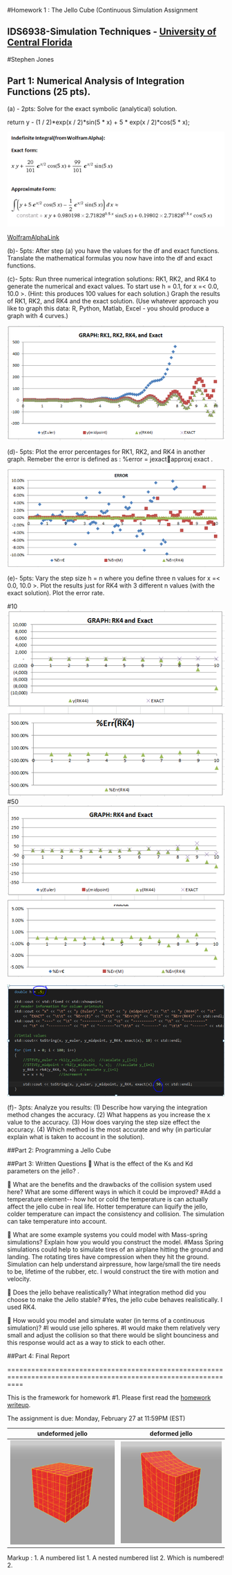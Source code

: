 #Homework 1 : The Jello Cube (Continuous Simulation Assignment
## IDS6938-Simulation Techniques - [University of Central Florida](http://www.ist.ucf.edu/grad/)

#Stephen Jones

## Part 1: Numerical Analysis of Integration Functions (25 pts).

(a) - 2pts: Solve for the exact symbolic (analytical) solution.

return y - (1 / 2)*exp(x / 2)*sin(5 * x) + 5 * exp(x / 2)*cos(5 * x);

 ![](images/HWPart1.PNG?raw=true) 

[WolframAlphaLink](https://www.wolframalpha.com/input/?i=dy+dx+%3D+y-(1%2F2)*+e+%5E(x%2F+2)+*+sin(5x)+%2B+5e+%5E(x%2F+2)+*+cos(5x))

(b)- 5pts: After step (a) you have the values for the df and exact functions. Translate the
mathematical formulas you now have into the df and exact functions.

(c)- 5pts: Run three numerical integration solutions: RK1, RK2, and RK4 to generate the numerical
and exact values. To start use h = 0.1, for x =< 0.0, 10.0 >. (Hint: this produces 100 values
for each solution.) Graph the results of RK1, RK2, and RK4 and the exact solution. (Use whatever
approach you like to graph this data: R, Python, Matlab, Excel - you should produce a graph with
4 curves.)

 ![](images/HW1-1c.PNG?raw=true) 

(d)- 5pts: Plot the error percentages for RK1, RK2, and RK4 in another graph. Remeber the
error is defined as : %error = jexact􀀀approxj
exact .

 ![](images/HW1-1d.PNG?raw=true) 

(e)- 5pts: Vary the step size h = n where you define three n values for x =< 0.0, 10.0 >.
Plot the results just for RK4 with 3 different n values (with the exact solution). Plot the error rate.

#10
![](images/HW1-1e2.PNG?raw=true) 
#50
![](images/HW1-1e3.PNG?raw=true) 

![](images/HW1-1e3ii.PNG?raw=true)

(f)- 3pts: Analyze you results: (1) Describe how varying the integration method changes the
accuracy. (2) What happens as you increase the x value to the accuracy. (3) How does varying
the step size effect the accuracy. (4) Which method is the most accurate and why (in particular
explain what is taken to account in the solution).


##Part 2: Programming a Jello Cube

##Part 3: Written Questions
 What is the effect of the Ks and Kd parameters on the jello? .

 What are the benefits and the drawbacks of the collision system used here? What are some
different ways in which it could be improved? 
#Add a temperature element-- how hot or cold the temperature is can actually affect the jello cube in real life. Hotter temperature can liquify the jello, colder temperature can impact the consistency and collision. The simulation can take temperature into account.

 What are some example systems you could model with Mass-spring simulations? Explain
how you would you construct the model. 
#Mass Spring simulations could help to simulate tires of an airplane hitting the ground and landing. The rotating tires have compression when they hit the ground. Simulation can help understand airpressure, how large/small the tire needs to be, lifetime of the rubber, etc. I would construct the tire with motion and velocity. 

 Does the jello behave realistically? What integration method did you choose to make the
Jello stable? 
#Yes, the jello cube behaves realistically. I used RK4.

 How would you model and simulate water (in terms of a continuous simulation)?
#I would use jello spheres. #I would make them relatively very small and adjust the collision so that there would be slight bounciness and this response would act as a way to stick to each other. 

##Part 4: Final Report







================================================================================================================




This is the framework for homework #1. Please first read the [homework writeup](HomeWork%231.pdf).

The assignment is due: Monday, February 27 at 11:59PM (EST)

| undeformed jello  | deformed jello |
| ------------- | ------------- |
| ![](images/undeformed3.png?raw=true)  | ![](images/deformed3.png?raw=true) |

 Markup : 1. A numbered list
           1. A nested numbered list
           2. Which is numbered!
          2. 

